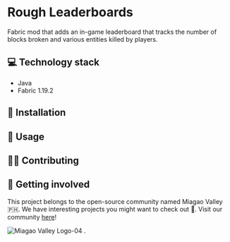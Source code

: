 # Rough Leaderboards

Fabric mod that adds an in-game leaderboard that tracks the number of blocks broken and various entities killed  by players.   

## 💻 Technology stack
- Java
- Fabric 1.19.2

## 🔌 Installation


## 🧞 Usage


## 💪🏼 Contributing



## 🤲 Getting involved
This project belongs to the open-source community named Miagao Valley 🇵🇭. We have interesting projects you might want to check out 👀. Visit our community [here](https://discord.gg/kzAKWghs)!

![Miagao Valley Logo-04](https://github.com/Miagao-Valley/mv-site/assets/113810517/d92a2263-b553-4939-b946-ac8997ca407b)
.
